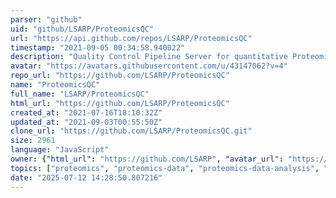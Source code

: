 ```yaml
---
parser: "github"
uid: "github/LSARP/ProteomicsQC"
url: "https://api.github.com/repos/LSARP/ProteomicsQC"
timestamp: "2021-09-05 00:34:58.940022"
description: "Quality Control Pipeline Server for quantitative Proteomics"
avatar: "https://avatars.githubusercontent.com/u/43147062?v=4"
repo_url: "https://github.com/LSARP/ProteomicsQC"
name: "ProteomicsQC"
full_name: "LSARP/ProteomicsQC"
html_url: "https://github.com/LSARP/ProteomicsQC"
created_at: "2021-07-16T18:10:32Z"
updated_at: "2021-09-03T00:55:50Z"
clone_url: "https://github.com/LSARP/ProteomicsQC.git"
size: 2961
language: "JavaScript"
owner: {"html_url": "https://github.com/LSARP", "avatar_url": "https://avatars.githubusercontent.com/u/43147062?v=4", "login": "LSARP", "type": "Organization"}
topics: ["proteomics", "proteomics-data", "proteomics-data-analysis", "quality-control", "pipelines", "pipeline-framework", "docker-compose"]
date: "2025-07-12 14:28:50.807216"
---
```

